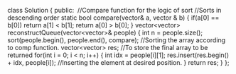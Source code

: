 class Solution {
public:
​
//Compare function for the logic of sort
//Sorts in descending order
static bool compare(vector<int>& a, vector<int> & b)
{
if(a[0] == b[0])
return a[1] < b[1];
return a[0] > b[0];
}
vector<vector<int>> reconstructQueue(vector<vector<int>>& people) {
int n = people.size();
sort(people.begin(), people.end(), compare); //Sorting the array according to comp function.
vector<vector<int>> res; //To store the final array to be returned
for(int i = 0; i < n; i++)
{
int idx = people[i][1];
res.insert(res.begin() + idx, people[i]); //Inserting the element at desired position.
}
return res;
}
};